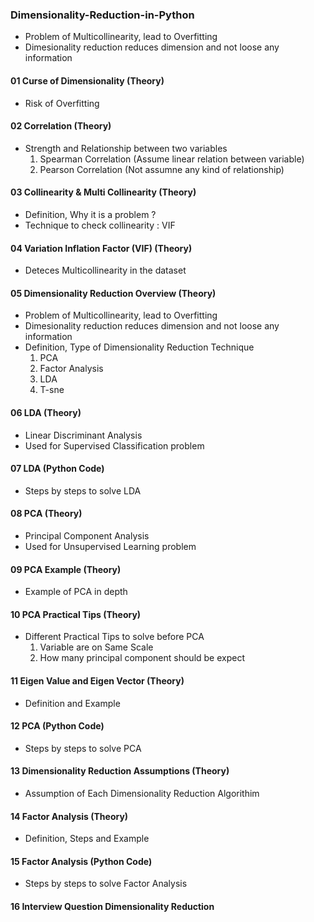 ### Dimensionality-Reduction-in-Python
- Problem of Multicollinearity, lead to Overfitting
- Dimesionality reduction reduces dimension and not loose any information
#### 01 Curse of Dimensionality (Theory)
- Risk of Overfitting
#### 02 Correlation (Theory)
- Strength and Relationship between two variables
  1. Spearman Correlation (Assume linear relation between variable)
  2. Pearson Correlation (Not assumne any kind of relationship)
#### 03 Collinearity & Multi Collinearity (Theory)
* Definition, Why it is a problem ?
* Technique to check collinearity : VIF
#### 04 Variation Inflation Factor (VIF) (Theory)
* Deteces Multicollinearity in the dataset
#### 05 Dimensionality Reduction Overview (Theory)
- Problem of Multicollinearity, lead to Overfitting
- Dimesionality reduction reduces dimension and not loose any information
- Definition, Type of Dimensionality Reduction Technique
  1. PCA
  2. Factor Analysis
  3. LDA
  4. T-sne
#### 06 LDA (Theory)
- Linear Discriminant Analysis
- Used for Supervised Classification problem
#### 07 LDA (Python Code)
- Steps by steps to solve LDA
#### 08 PCA (Theory)
- Principal Component Analysis
- Used for Unsupervised Learning problem
#### 09 PCA Example (Theory)
- Example of PCA in depth
#### 10 PCA Practical Tips (Theory)
- Different Practical Tips to solve before PCA
  1. Variable are on Same Scale
  2. How many principal component should be expect 
#### 11 Eigen Value and Eigen Vector (Theory)
* Definition and Example
#### 12 PCA (Python Code)
* Steps by steps to solve PCA
#### 13 Dimensionality Reduction Assumptions (Theory)
* Assumption of Each Dimensionality Reduction Algorithim
#### 14 Factor Analysis (Theory)
* Definition, Steps and Example
#### 15 Factor Analysis (Python Code)
* Steps by steps to solve Factor Analysis
#### 16 Interview Question Dimensionality Reduction
